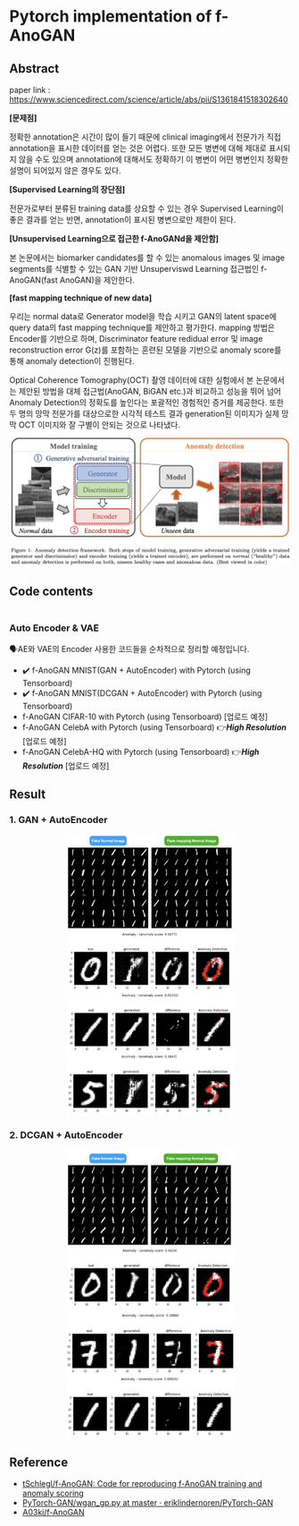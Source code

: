 # Pytorch implementation of f-AnoGAN

## Abstract

paper link : https://www.sciencedirect.com/science/article/abs/pii/S1361841518302640

**[문제점]**

정확한 annotation은 시간이 많이 들기 때문에 clinical imaging에서 전문가가 직접 annotation을 표시한 데이터를 얻는 것은 어렵다. 또한 모든 병변에 대해 제대로 표시되지 않을 수도 있으며 annotation에 대해서도 정확하기 이 병변이 어떤 병변인지 정확한 설명이 되어있지 않은 경우도 있다.

**[Supervised Learning의 장단점]**

전문가로부터 분류된 training data를 상요할 수 있는 경우 Supervised Learning이 좋은 결과를 얻는 반면, annotation이 표시된 병변으로만 제한이 된다.

**[Unsupervised Learning으로 접근한 f-AnoGANd을 제안함]**

본 논문에서는 biomarker candidates를 할 수 있는 anomalous images 및 image segments를 식별할 수 있는 GAN 기반 Unsuperviswd Learning 접근법인 f-AnoGAN(fast AnoGAN)을 제안한다.

**[fast mapping technique of new data]**

우리는 normal data로 Generator model을 학습 시키고 GAN의 latent space에 query data의 fast mapping technique를 제안하고 평가한다.
mapping 방법은 Encoder를 기반으로 하며, Discriminator feature redidual error 및 image reconstruction error G(z)를 포함하는 훈련된 모델을 기반으로 anomaly score를 통해 anomaly detection이 진행된다.

Optical Coherence Tomography(OCT) 촬영 데이터에 대한 실험에서 본 논문에서는 제안된 방법을 대체 접근법(AnoGAN, BiGAN etc.)과 비교하고 성능을 뛰어 넘어 Anomaly Detection의 정확도를 높인다는 포괄적인 경험적인 증거를 제공한다. 또한 두 명의 망막 전문가를 대상으로한 시각적 테스트 결과 generation된 이미지가 실제 망막 OCT 이미지와 잘 구별이 안되는 것으로 나타냈다.

![f-anoGAN](assets/figure_1.png)

## Code contents
### <br> Auto Encoder & VAE </br>

🗣AE와 VAE의 Encoder 사용한 코드들을 순차적으로 정리할 예정입니다.
- ✔️ f-AnoGAN MNIST(GAN + AutoEncoder) with Pytorch (using Tensorboard)
- ✔️ f-AnoGAN MNIST(DCGAN + AutoEncoder) with Pytorch (using Tensorboard) 
- f-AnoGAN CIFAR-10 with Pytorch (using Tensorboard) [업로드 예정] 
- f-AnoGAN CelebA with Pytorch (using Tensorboard) 👉***High Resolution*** [업로드 예정]
- f-AnoGAN CelebA-HQ with Pytorch (using Tensorboard) 👉***High Resolution*** [업로드 예정]

## Result
### 1. GAN + AutoEncoder
<center><img src="assets/01.GAN_AE_results.png" width="300" hight="300"></center>
<center><img src="assets/01.GAN_AE_anomaly_detection.png" width="300" hight="300"></center>

### 2. DCGAN + AutoEncoder
<center><img src="assets/02.DCGAN_AE_results.png" width="300" hight="300"></center>
<center><img src="assets/02.DCGAN_AE_anomaly_detection.png" width="300" hight="300"></center>

## Reference

- [tSchlegl/f-AnoGAN: Code for reproducing f-AnoGAN training and anomaly scoring](https://github.com/tSchlegl/f-AnoGAN)
- [PyTorch-GAN/wgan_gp.py at master · eriklindernoren/PyTorch-GAN](https://github.com/eriklindernoren/PyTorch-GAN/blob/master/implementations/wgan_gp/wgan_gp.py)
- [A03ki/f-AnoGAN](https://github.com/A03ki/f-AnoGAN)
